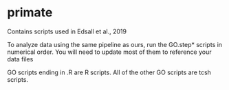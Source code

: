 # primate
Contains scripts used in Edsall et al., 2019

To analyze data using the same pipeline as ours, run the GO.step* scripts in numerical order.
  You will need to update most of them to reference your data files
 
GO scripts ending in .R are R scripts. All of the other GO scripts are tcsh scripts.
